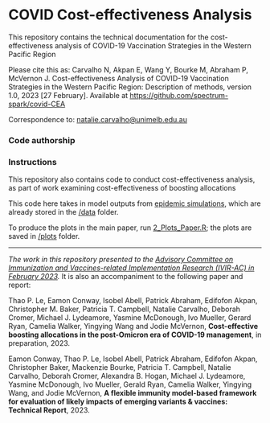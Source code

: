 # COVID Cost-effectiveness Analysis

This repository contains the technical documentation for the cost-effectiveness analysis of COVID-19 Vaccination Strategies in the Western Pacific Region

Please cite this as:
Carvalho N, Akpan E, Wang Y, Bourke M, Abraham P, McVernon J. Cost-effectiveness Analysis of COVID-19 Vaccination Strategies in the Western Pacific Region: Description of methods, version 1.0, 2023 [27 February]. Available at https://github.com/spectrum-spark/covid-CEA

Correspondence to: natalie.carvalho@unimelb.edu.au


### Code authorship


### Instructions

This repository also contains code to conduct cost-effectiveness analysis, as part of work examining cost-effectiveness of boosting allocations

This code here takes in model outputs from [epidemic simulations](https://github.com/spectrum-spark/covid_singlestrain_scenarios/tree/singlestrain-paper), which are already stored in the [/data](/data) folder.

To produce the plots in the main paper, run [2_Plots_Paper.R](/2_Plots_Paper.R); the plots are saved in [/plots](/plots) folder.

---

*The work in this repository presented to the [Advisory Committee on Immunization and Vaccines-related Implementation Research (IVIR-AC) in February 2023](https://terrance.who.int/mediacentre/data/sage/IVIR-AC_Pink%20Book%20Feb2023.pdf).* It is also an accompaniment to the following paper and report:

Thao P. Le, Eamon Conway, Isobel Abell, Patrick Abraham, Edifofon Akpan, Christopher M. Baker, Patricia T. Campbell, Natalie Carvalho, Deborah Cromer, Michael J. Lydeamore, Yasmine McDonough, Ivo Mueller, Gerard Ryan, Camelia Walker, Yingying Wang and Jodie McVernon, **Cost-effective boosting allocations in the post-Omicron era of COVID-19 management**, in preparation, 2023.


Eamon Conway, Thao P. Le, Isobel Abell, Patrick Abraham, Edifofon Akpan, Christopher Baker, Mackenzie Bourke, Patricia T. Campbell, Natalie Carvalho, Deborah Cromer, Alexandra B. Hogan, Michael J. Lydeamore, Yasmine McDonough, Ivo Mueller, Gerald Ryan, Camelia Walker, Yingying Wang, and Jodie McVernon, **A flexible immunity model-based framework for evaluation of likely impacts of emerging variants & vaccines: Technical Report**, 2023.

